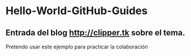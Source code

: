 # Hello-World-GitHub-Guides
Entrada del blog http://clipper.tk sobre el tema.
----
Pretendo usar este ejemplo para practicar la colaboración
